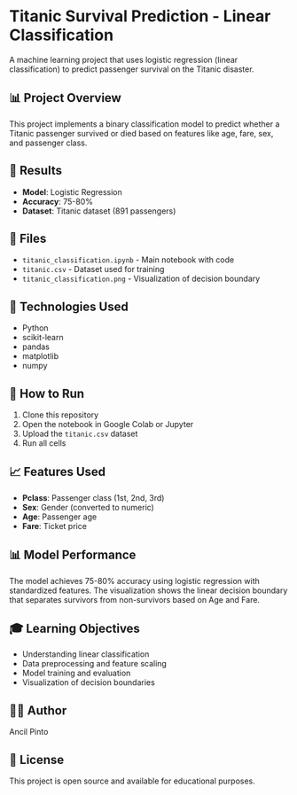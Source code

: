 # Titanic Survival Prediction - Linear Classification

A machine learning project that uses logistic regression (linear classification) to predict passenger survival on the Titanic disaster.

## 📊 Project Overview

This project implements a binary classification model to predict whether a Titanic passenger survived or died based on features like age, fare, sex, and passenger class.

## 🎯 Results

- **Model**: Logistic Regression
- **Accuracy**: 75-80%
- **Dataset**: Titanic dataset (891 passengers)

## 📁 Files

- `titanic_classification.ipynb` - Main notebook with code
- `titanic.csv` - Dataset used for training
- `titanic_classification.png` - Visualization of decision boundary

## 🔧 Technologies Used

- Python
- scikit-learn
- pandas
- matplotlib
- numpy

## 🚀 How to Run

1. Clone this repository
2. Open the notebook in Google Colab or Jupyter
3. Upload the `titanic.csv` dataset
4. Run all cells

## 📈 Features Used

- **Pclass**: Passenger class (1st, 2nd, 3rd)
- **Sex**: Gender (converted to numeric)
- **Age**: Passenger age
- **Fare**: Ticket price

## 📊 Model Performance

The model achieves 75-80% accuracy using logistic regression with standardized features. The visualization shows the linear decision boundary that separates survivors from non-survivors based on Age and Fare.

## 🎓 Learning Objectives

- Understanding linear classification
- Data preprocessing and feature scaling
- Model training and evaluation
- Visualization of decision boundaries

## 👨‍💻 Author

Ancil Pinto

## 📝 License

This project is open source and available for educational purposes.
